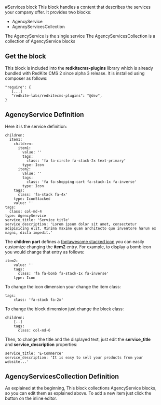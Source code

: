 #Services block
This block handles a content that describes the services your company offer. It provides two blocks:

- AgencyService
- AgencyServicesCollection

The AgencyService is the single service
The AgencyServicesCollection is a collection of AgencyService blocks

## Get the block
This block is included into the **redkitecms-plugins** library which is already bundled with RedKite CMS 2 since alpha 3 release. It is installed using composer as follows:
    
    "require": {
       [...]
       "redkite-labs/redkitecms-plugins": "@dev",
    }
 
## AgencyService Definition
Here it is the service definition:

    children:
      item1:
        children:
          item1:
            value: ''
            tags:
              class: 'fa fa-circle fa-stack-2x text-primary'
            type: Icon
          item2:
            value: ''
            tags:
              class: 'fa fa-shopping-cart fa-stack-1x fa-inverse'
            type: Icon
        tags:
          class: 'fa-stack fa-4x'
        type: IconStacked
        value: ''
    tags:
      class: col-md-4
    type: AgencyService
    service_title: 'Service title'
    service_description: 'Lorem ipsum dolor sit amet, consectetur adipisicing elit. Minima maxime quam architecto quo inventore harum ex magni, dicta impedit.'
 
The **children part** defines a [fontawesome stacked icon](http://fortawesome.github.io/Font-Awesome/examples/) you can easily customize changing the **item2** entry. For example, to display a bomb icon you would change that entry as follows:

    item2:
        value: ''
        tags:
          class: 'fa fa-bomb fa-stack-1x fa-inverse'
        type: Icon
 
To change the icon dimension your change the item class:

    tags:
        class: 'fa-stack fa-2x'
    
To change the block dimension just change the block class:

    children:
        [..]
        tags:
          class: col-md-6
          
Then, to change the title and the displayed text, just edit the **service_title** and **service_description** properties:

    service_title: 'E-Commerce'
    service_description: 'It is easy to sell your products from your website...'
    
## AgencyServicesCollection Definition

As explained at the beginning, This block collections AgencyService blocks, so you can edit them as explained above. To add a new item just click the button on the inline editor. 